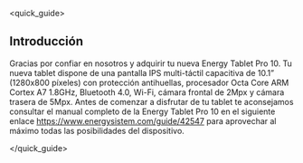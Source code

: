 <quick_guide>

## Introducción

Gracias por confiar en nosotros y adquirir tu nueva Energy Tablet Pro 10. Tu nueva tablet dispone de una pantalla IPS multi-táctil capacitiva de 10.1” (1280x800 píxeles) con protección antihuellas, procesador Octa Core ARM Cortex A7 1.8GHz, Bluetooth 4.0, Wi-Fi, cámara frontal de 2Mpx y cámara trasera de 5Mpx. 
Antes de comenzar a disfrutar de tu tablet te aconsejamos consultar el manual completo de la Energy Tablet Pro 10 en el siguiente enlace https://www.energysistem.com/guide/42547 para aprovechar al máximo todas las posibilidades del dispositivo.

</quick_guide>

